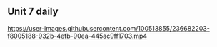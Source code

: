 ## Unit 7 daily


https://user-images.githubusercontent.com/100513855/236682203-f8005188-932b-4efb-90ea-445ac9ff1703.mp4


